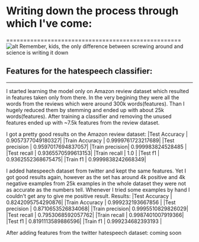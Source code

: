 # Writing down the process through which I've come:
===================================================
![alt Remember, kids, the only difference between screwing around and science is writing it down](https://goo.gl/dBsh1g)
## Features for the hatespeech classifier:
------------------------------------------
I started learning the model only on Amazon review dataset which resulted in features taken only from there.
In the very begining they were all the words from the reviews which were around 300k words(features).
Than I hugely reduced them by stemming and ended up with about 25k words(features).
After training a classifier and removing the unused features ended up with ~7.5k features from the review dataset.

I got a pretty good results on the Amazon review dataset:
|Test Accuracy   | 0.9057377049180327|
|Train Accuracy  | 0.9999761723217689|
|Test precision  | 0.9597017694837057|
|Train  precision| 0.999983824528485 |
|Test recall     | 0.9365570599613153|
|Train recall    | 1.0               |
|Test f1         | 0.9362552368675475|
|Train f1        | 0.9999838242668349|

I added hatespeech dataset from twitter and kept the same features. Yet I got good results again, however as the set has
around 4k positive and 4k negative examples from 25k examples in the whole dataset they were not as accurate as the numbers
tell. Whenever I tried some examples by hand I couldn't get any to give me positive result.
Results:
|Test Accuracy   | 0.8242095754290876|
|Train Accuracy  | 0.999232193667856 |
|Test precision  | 0.8710653526834068|
|Train  precision| 0.9995510829826029|
|Test recall     | 0.7953068592057762|
|Train recall    | 0.9987401007919366|
|Test f1         | 0.8191113589886596|
|Train f1        | 0.999234682393193 |

After adding features from the twitter hatespeech dataset:
coming soon